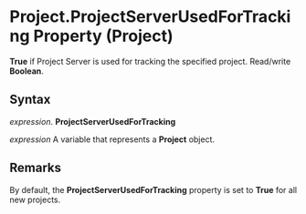 
# Project.ProjectServerUsedForTracking Property (Project)

 **True** if Project Server is used for tracking the specified project. Read/write **Boolean**.


## Syntax

 _expression_. **ProjectServerUsedForTracking**

 _expression_ A variable that represents a **Project** object.


## Remarks

By default, the  **ProjectServerUsedForTracking** property is set to **True** for all new projects.


